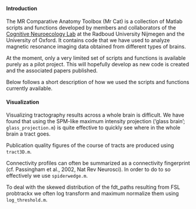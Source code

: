 #### Introduction

The MR Comparative Anatomy Toolbox (Mr Cat) is a collection of Matlab scripts and functions developed by members and collaborators of the [Cognitive Neuroecology Lab](www.neuroecologylab.org) at the Radboud University Nijmegen and the University of Oxford. It contains code that we have used to analyze magnetic resonance imaging data obtained from different types of brains.

At the moment, only a very limited set of scripts and functions is available purely as a pilot project. This will hopefully develop as new code is created and the associated papers published.

Below follows a short description of how we used the scripts and functions currently available.

#### Visualization

Visualizing tractography results across a whole brain is difficult. We have found that using the SPM-like maximum intensity projection (‘glass brain’; `glass_projection.m`) is quite effective to quickly see where in the whole brain a tract goes.Publication quality figures of the course of tracts are produced using `tract3D.m`.Connectivity profiles can often be summarized as a connectivity fingerprint (cf. Passingham et al., 2002, Nat Rev Neurosci). In order to do to so effectively we use `spiderwedge.m`.To deal with the skewed distribution of the fdt_paths resulting from FSL probtrackx we often log transform and maximum normalize them using `log_threshold.m`.